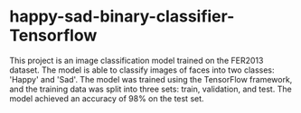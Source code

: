 # happy-sad-binary-classifier-Tensorflow
This project is an image classification model trained on the FER2013 dataset. The model is able to classify images of faces into two classes: 'Happy' and 'Sad'. The model was trained using the TensorFlow framework, and the training data was split into three sets: train, validation, and test. The model achieved an accuracy of 98% on the test set.
